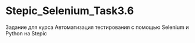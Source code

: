 # Stepic_Selenium_Task3.6
Задание для курса Автоматизация тестирования с помощью Selenium и Python на Stepic 
